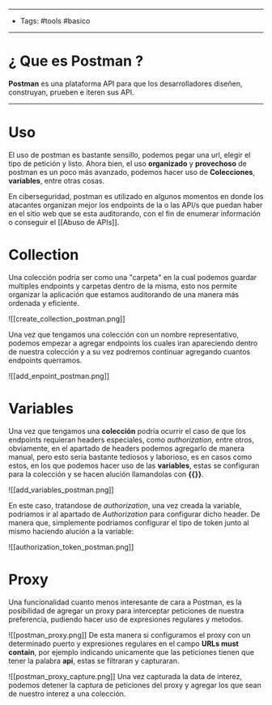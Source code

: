 ----
- Tags: #tools #basico 
----

# ¿ Que es **Postman** ? 

**Postman** es una plataforma API para que los desarrolladores diseñen, construyan, prueben e iteren sus API. 

----

# Uso

El uso de postman es bastante sensillo, podemos pegar una url, elegir el tipo de petición y listo. Ahora bien, el uso **organizado** y **provechoso** de postman es un poco más avanzado, podemos hacer uso de **Colecciones**, **variables**, entre otras cosas. 

En ciberseguridad, postman es utilizado en algunos momentos en donde los atacantes organizan mejor los endpoints de la o las API/s que puedan haber en el sitio web que se esta auditorando, con el fin de enumerar información o conseguir el [[Abuso de APIs]].

# Collection 

Una colección podria  ser como una "carpeta" en la cual podemos guardar multiples endpoints y carpetas dentro de la misma, esto nos permite organizar la aplicación que estamos auditorando de una manera más ordenada y eficiente. 

![[create_collection_postman.png]]

Una vez que tengamos una colección con un nombre representativo, podemos empezar a agregar endpoints los cuales iran apareciendo dentro de nuestra colección y a su vez podremos continuar agregando cuantos endpoints querramos. 

![[add_enpoint_postman.png]]

# Variables 

Una vez que tengamos una **colección** podría ocurrir el caso de que los endpoints requieran headers especiales, como *authorization*, entre otros, obviamente, en el apartado de headers podemos agregarlo de manera manual, pero esto sería bastante tediosos y laborioso, es en casos como estos, en los que podemos hacer uso de las **variables**, estas se configuran para la colección y se hacen alución llamandolas con **{{}}**. 

![[add_variables_postman.png]]

En este caso, tratandose de *authorization*, una vez creada la variable, podriamos ir al apartado de *Authorization* para configurar dicho header. De manera que, simplemente podriamos configurar el tipo de token junto al mismo haciendo alución a la variable: 

![[authorization_token_postman.png]]

# Proxy
Una funcionalidad cuanto menos interesante de cara a Postman, es la posibilidad de agregar un proxy para interceptar peticiones de nuestra preferencia, pudiendo hacer uso de expresiones regulares y metodos.

![[postman_proxy.png]]
De esta manera si configuramos el proxy con un determinado puerto y expresiones regulares en el campo **URLs must contain**, por ejemplo indicando unicamente que las peticiones tienen que tener la palabra **api**, estas se filtraran y capturaran.

![[postman_proxy_capture.png]]
Una vez capturada la data de interez, podemos detener la captura de peticiones del proxy y agregar los que sean de nuestro interez a una colección.
